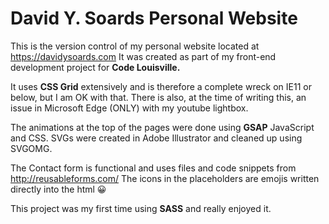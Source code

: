 # David Y. Soards Personal Website

This is the version control of my personal website located at https://davidysoards.com
It was created as part of my front-end development project for **Code Louisville.**

It uses **CSS Grid** extensively and is therefore a complete wreck on IE11 or below, but I am OK with that.
There is also, at the time of writing this, an issue in Microsoft Edge (ONLY) with my youtube lightbox.

The animations at the top of the pages were done using **GSAP** JavaScript and CSS.
SVGs were created in Adobe Illustrator and cleaned up using SVGOMG.

The Contact form is functional and uses files and code snippets from http://reusableforms.com/
The icons in the placeholders are emojis written directly into the html 😀

This project was my first time using **SASS** and really enjoyed it.
